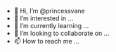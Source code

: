 - 👋 Hi, I’m @princessvane
- 👀 I’m interested in ...
- 🌱 I’m currently learning ...
- 💞️ I’m looking to collaborate on ...
- 📫 How to reach me ...

<!---
princessvane/princessvane is a ✨ special ✨ repository because its `README.md` (this file) appears on your GitHub profile.
You can click the Preview link to take a look at your changes.
--->
